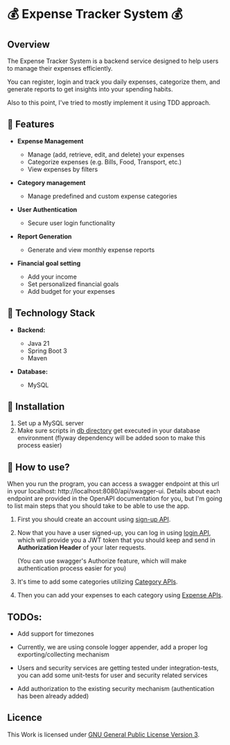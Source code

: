 # 💰 Expense Tracker System 💰

## Overview

The Expense Tracker System is a backend service designed to help users
to manage their expenses efficiently.

You can register, login and track you daily expenses, categorize them,
and generate reports to get insights into your spending habits.

Also to this point, I've tried to mostly implement it using TDD approach.

## 🧩 Features

- **Expense Management**
    - Manage (add, retrieve, edit, and delete) your expenses
    - Categorize expenses (e.g. Bills, Food, Transport, etc.)
    - View expenses by filters


- **Category management**
    - Manage predefined and custom expense categories


- **User Authentication**
    - Secure user login functionality


- **Report Generation**
    - Generate and view monthly expense reports


- **Financial goal setting**
    - Add your income
    - Set personalized financial goals
    - Add budget for your expenses

## 🚀 Technology Stack

- **Backend:**
    - Java 21
    - Spring Boot 3
    - Maven


- **Database:**
    - MySQL

## 🔧 Installation

1) Set up a MySQL server
2) Make sure scripts in [db directory](src/main/resources/db) get
   executed in your database environment (flyway dependency will
   be added soon to make this process easier)

## 📔 How to use?

When you run the program, you can access a swagger endpoint at this url in
your localhost: http://localhost:8080/api/swagger-ui. Details about each
endpoint are provided in the OpenAPI documentation for you, but I'm going
to list main steps that you should take to be able to use the app.

1) First you should create an account using
   [sign-up API](http://localhost:8080/expense-tracker/api/v1/users/sign-up).

2) Now that you have a user signed-up, you can log in using
   [login API](http://localhost:8080/expense-tracker/api/v1/users/login),
   which will provide you a JWT token that you should keep and send in
   **Authorization Header** of your later requests.

   (You can use swagger's Authorize feature, which will make authentication process easier for you)

3) It's time to add some categories utilizing
   [Category APIs](http://localhost:8080/expense-tracker/api/v1/categories).

4) Then you can add your expenses to each category using
   [Expense APIs](http://localhost:8080/expense-tracker/api/v1/expenses).

## TODOs:

- Add support for timezones

- Currently, we are using console logger appender, add a proper
  log exporting/collecting mechanism

- Users and security services are getting tested under integration-tests,
  you can add some unit-tests for user and security related services

- Add authorization to the existing security mechanism (authentication has been already added)

## Licence

This Work is licensed under [GNU General Public License Version 3](LICENSE).
